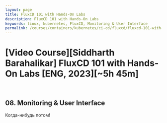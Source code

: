 ```yaml
---
layout: page
title: FluxCD 101 with Hands-On Labs
description: FluxCD 101 with Hands-On Labs
keywords: linux, kubernetes, FluxCD, Monitoring & User Interface
permalink: /courses/containers/kubernetes/ci-cd/fluxcd/fluxcd-101-with-hands-on-labs/monitoring-and-user-interface/
---
```


# [Video Course][Siddharth Barahalikar] FluxCD 101 with Hands-On Labs [ENG, 2023][~5h 45m]

<br/>

## 08. Monitoring & User Interface

Когда-нибудь потом!
